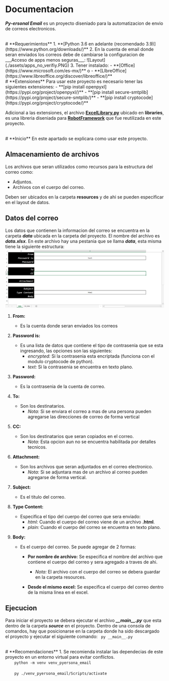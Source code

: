 # **Documentacion**
***Py-ersonal Email*** es un proyecto diseniado para la automatizacion de envio
de correos electronicos. 


<br>
# **Requerimientos**
1. **[Python 3.6 en adelante (recomendado 3.9)](https://www.python.org/downloads/)**
2. En la cuenta de email donde seran enviados los correos debe de cambiarse la configuracion de ___Acceso de apps menos seguras___:
![Layout](./assets/apps_no_verifiy.PNG)
3. Tener instalado: 
    - **[Office](https://www.microsoft.com/es-mx/)**
    o
    - **[LIbreOffice](https://www.libreoffice.org/discover/libreoffice/)**


<br>
# **Extensiones**
Para usar este proyecto es necesario tener las siguientes extensiones:
- **[pip install openpyxl](https://pypi.org/project/openpyxl/)**
- **[pip install secure-smtplib](https://pypi.org/project/secure-smtplib/)**
- **[pip install cryptocode](https://pypi.org/project/cryptocode/)**

Adicional a las extensiones, el archivo **[ExcelLibrary.py](https://github.com/peterservice-rnd/robotframework-excellib)** ubicado en **libraries**, es una libreria diseniada para **[RobotFramework](https://robotframework.org/)** que fue reutilizada en este proyecto.




<br>
# **Inicio**
En este apartado se explicara como usar este proyecto.

## **Almacenamiento de archivos**
Los archivos que seran utilizados como recursos para la estructura del correo como:
- Adjuntos.
- Archivos con el cuerpo del correo.

Deben ser ubicados en la carpeta **resources** y de ahi se pueden especificar en el layout de datos.

## **Datos del correo**
Los datos que contienen la informacion del correo se encuentra en la carpeta ***data*** ubicada en la carpeta del proyecto.
El nombre del archivo es ***data.xlsx***. 
En este archivo hay una pestania que se llama ***data***, esta misma tiene la siguiente estructura:
![Layout](./assets/layout_info.PNG)
1. **From:**
    - Es la cuenta donde seran enviados los correos

1. **Password is:**
    - Es una lista de datos que contiene el tipo de contrasenia que se esta ingresando, las opciones son las siguientes:
        - _encrypted:_ Si la contrasenia esta encriptada (funciona con el modulo cryptocode de python).
        - _text:_ Si la contrasenia se encuentra en texto plano.

1. **Password:** 
    - Es la contrasenia de la cuenta de correo.

1. **To:** 
    - Son los destinatarios.
        - _Nota:_ Si se enviara el correo a mas de una persona pueden agregarse las direcciones de correo de forma vertical

1. **CC:** 
    - Son los destinatarios que seran copiados en el correo.
        - _Nota:_ Esta opcion aun no se encuentra habilitada por detalles tecnicos.

1. **Attachment:** 
    - Son los archivos que seran adjuntados en el correo electronico.     
        - _Nota:_ Si se adjuntara mas de un archivo al correo pueden agregarse de forma vertical.

1. **Subject:** 
    - Es el titulo del correo.

1. **Type Content:** 
    - Especifica el tipo del cuerpo del correo que sera enviado:
        - _html:_ Cuando el cuerpo del correo viene de un archivo **.html**.
        - _plain:_ Cuando el cuerpo del correo se encuentra en texto plano.

1. **Body:** 
    - Es el cuerpo del correo. Se puede agregar de 2 formas:
        - **Por nombre de archivo:** Se especifica el nombre del archivo que contiene el cuerpo del correo y sera agregado a traves de ahi.
            - _Nota:_ El archivo con el cuerpo del correo se debera guardar en la carpeta resources.

        - **Desde el mismo excel:** Se especifica el cuerpo del correo dentro de la misma linea en el excel.


## **Ejecucion**
Para iniciar el proyecto se debera ejecutar el archivo ***\_\_main\_\_.py***  que esta dentro de la carpeta
***source*** en el proyecto. Dentro de una consola de comandos, hay que posicionarse en la carpeta donde ha 
sido descargado el proyecto y ejecutar el siguiente comando:
<code>
    py \_\_main\_\_.py
</code>


<br>
# **Recomendaciones**
1. Se recomienda instalar las dependecias de este proyecto en un entorno virtual para evitar conflictos.
<code>
    python -m venv venv_pyersona_email
</code>
<code>
    py ./venv_pyersona_email/Scripts/activate
</code>

